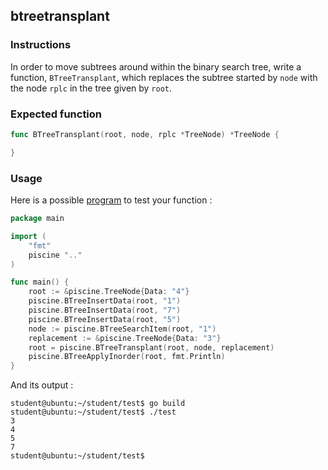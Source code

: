 ## btreetransplant

### Instructions

In order to move subtrees around within the binary search tree, write a function, `BTreeTransplant`, which replaces the subtree started by `node` with the node `rplc` in the tree given by `root`.

### Expected function

```go
func BTreeTransplant(root, node, rplc *TreeNode) *TreeNode {

}
```

### Usage

Here is a possible [program](TODO-LINK) to test your function :

```go
package main

import (
	"fmt"
	piscine ".."
)

func main() {
	root := &piscine.TreeNode{Data: "4"}
	piscine.BTreeInsertData(root, "1")
	piscine.BTreeInsertData(root, "7")
	piscine.BTreeInsertData(root, "5")
	node := piscine.BTreeSearchItem(root, "1")
	replacement := &piscine.TreeNode{Data: "3"}
	root = piscine.BTreeTransplant(root, node, replacement)
	piscine.BTreeApplyInorder(root, fmt.Println)
}
```

And its output :

```console
student@ubuntu:~/student/test$ go build
student@ubuntu:~/student/test$ ./test
3
4
5
7
student@ubuntu:~/student/test$
```
